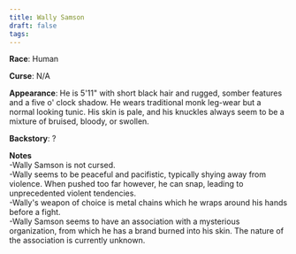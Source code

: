 ```yaml
---
title: Wally Samson
draft: false
tags:
---
```

**Race**: Human

**Curse**: N/A

**Appearance**: He is 5'11" with short black hair and rugged, somber features and a five o' clock shadow. He wears traditional monk leg-wear but a normal looking tunic. His skin is pale, and his knuckles always seem to be a mixture of bruised, bloody, or swollen.

**Backstory**: ?

**Notes**  
-Wally Samson is not cursed.  
-Wally seems to be peaceful and pacifistic, typically shying away from violence. When pushed too far however, he can snap, leading to unprecedented violent tendencies.  
-Wally's weapon of choice is metal chains which he wraps around his hands before a fight.  
-Wally Samson seems to have an association with a mysterious organization, from which he has a brand burned into his skin. The nature of the association is currently unknown.  